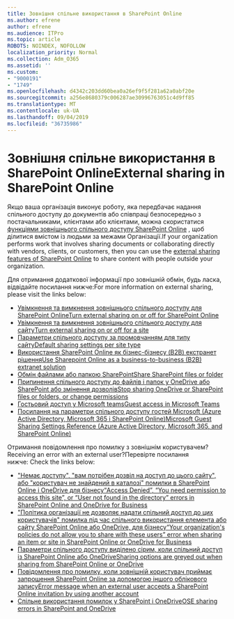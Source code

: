 ```yaml
---
title: Зовнішня спільне використання в SharePoint Online
ms.author: efrene
author: efrene
ms.audience: ITPro
ms.topic: article
ROBOTS: NOINDEX, NOFOLLOW
localization_priority: Normal
ms.collection: Adm_O365
ms.assetid: ''
ms.custom:
- "9000191"
- "1749"
ms.openlocfilehash: d4342c203dd60bea0a26ef9f5f281a62a0abf20e
ms.sourcegitcommit: a256e8680379c006287ae30996763051c4d9ff85
ms.translationtype: MT
ms.contentlocale: uk-UA
ms.lasthandoff: 09/04/2019
ms.locfileid: "36735986"
---
```

# <a name="external-sharing-in-sharepoint-online"></a><span data-ttu-id="0475b-102">Зовнішня спільне використання в SharePoint Online</span><span class="sxs-lookup"><span data-stu-id="0475b-102">External sharing in SharePoint Online</span></span>

<span data-ttu-id="0475b-103">Якщо ваша організація виконує роботу, яка передбачає надання спільного доступу до документів або співпраці безпосередньо з постачальниками, клієнтами або клієнтами, можна скористатися [функціями зовнішнього спільного доступу SharePoint Online](https://docs.microsoft.com/sharepoint/external-sharing-overview) , щоб ділитися вмістом із людьми за межами Організації.</span><span class="sxs-lookup"><span data-stu-id="0475b-103">If your organization performs work that involves sharing documents or collaborating directly with vendors, clients, or customers, then you can use the [external sharing features of SharePoint Online](https://docs.microsoft.com/sharepoint/external-sharing-overview) to share content with people outside your organization.</span></span>

<span data-ttu-id="0475b-104">Для отримання додаткової інформації про зовнішній обмін, будь ласка, відвідайте посилання нижче:</span><span class="sxs-lookup"><span data-stu-id="0475b-104">For more information on external sharing, please visit the links below:</span></span>

- [<span data-ttu-id="0475b-105">Увімкнення та вимкнення зовнішнього спільного доступу для SharePoint Online</span><span class="sxs-lookup"><span data-stu-id="0475b-105">Turn external sharing on or off for SharePoint Online</span></span>](https://docs.microsoft.com/sharepoint/turn-external-sharing-on-or-off)
- [<span data-ttu-id="0475b-106">Увімкнення та вимкнення зовнішнього спільного доступу для сайту</span><span class="sxs-lookup"><span data-stu-id="0475b-106">Turn external sharing on or off for a site</span></span>](https://docs.microsoft.com/sharepoint/change-external-sharing-site)
- [<span data-ttu-id="0475b-107">Параметри спільного доступу за промовчанням для типу сайту</span><span class="sxs-lookup"><span data-stu-id="0475b-107">Default sharing settings per site type</span></span>](https://docs.microsoft.com/Office365/Enterprise/microsoft-365-guest-settings#sharepoint-site-level)
- [<span data-ttu-id="0475b-108">Використання SharePoint Online як бізнес-бізнесу (B2B) екстранет рішення</span><span class="sxs-lookup"><span data-stu-id="0475b-108">Use Sharepoint Online as a business-to-business (B2B) extranet solution</span></span>](https://docs.microsoft.com/sharepoint/create-b2b-extranet)
- [<span data-ttu-id="0475b-109">Обмін файлами або папкою SharePoint</span><span class="sxs-lookup"><span data-stu-id="0475b-109">Share SharePoint files or folder</span></span>](https://support.office.com/article/share-sharepoint-files-or-folders-1fe37332-0f9a-4719-970e-d2578da4941c)
- [<span data-ttu-id="0475b-110">Припинення спільного доступу до файлів і папок у OneDrive або SharePoint або змінення дозволів</span><span class="sxs-lookup"><span data-stu-id="0475b-110">Stop sharing OneDrive or SharePoint files or folders, or change permissions</span></span>](https://support.office.com/article/stop-sharing-onedrive-or-sharepoint-files-or-folders-or-change-permissions-0a36470f-d7fe-40a0-bd74-0ac6c1e13323)
- [<span data-ttu-id="0475b-111">Гостьовий доступ у Microsoft teams</span><span class="sxs-lookup"><span data-stu-id="0475b-111">Guest access in Microsoft Teams</span></span>](https://docs.microsoft.com/MicrosoftTeams/guest-access)
- [<span data-ttu-id="0475b-112">Посилання на параметри спільного доступу гостей Microsoft (Azure Active Directory, Microsoft 365 і SharePoint Online)</span><span class="sxs-lookup"><span data-stu-id="0475b-112">Microsoft Guest Sharing Settings Reference (Azure Active Directory, Microsoft 365, and SharePoint Online)</span></span>](https://docs.microsoft.com/Office365/Enterprise/microsoft-365-guest-settings)

<span data-ttu-id="0475b-113">Отримання повідомлення про помилку з зовнішнім користувачем?</span><span class="sxs-lookup"><span data-stu-id="0475b-113">Receiving an error with an external user?</span></span><span data-ttu-id="0475b-114">Перевірте посилання нижче:</span><span class="sxs-lookup"><span data-stu-id="0475b-114"> Check the links below:</span></span>

- [<span data-ttu-id="0475b-115">"Немає доступу", "вам потрібен дозвіл на доступ до цього сайту", або "користувач не знайдений в каталозі" помилки в SharePoint Online і OneDrive для бізнесу</span><span class="sxs-lookup"><span data-stu-id="0475b-115">“Access Denied”, “You need permission to access this site”, or “User not found in the directory” errors in SharePoint Online and OneDrive for Business</span></span>](https://docs.microsoft.com/sharepoint/support/administration/access-denied-or-need-permission-error-sharepoint-online-or-onedrive-for-business)
- [<span data-ttu-id="0475b-116">"Політика організації не дозволяє надати спільний доступ до цих користувачів" помилка під час спільного використання елемента або сайту SharePoint Online або OneDrive, для бізнесу</span><span class="sxs-lookup"><span data-stu-id="0475b-116">“Your organization's policies do not allow you to share with these users” error when sharing an item or site in SharePoint Online or OneDrive for Business</span></span>](https://docs.microsoft.com/sharepoint/support/administration/organization-policies-do-not-allow-you-to-share-with-users-error)
- [<span data-ttu-id="0475b-117">Параметри спільного доступу виділено сірим, коли спільний доступ із SharePoint Online або OneDrive</span><span class="sxs-lookup"><span data-stu-id="0475b-117">Sharing options are greyed out when sharing from SharePoint Online or OneDrive</span></span>](https://docs.microsoft.com/sharepoint/support/administration/sharing-options-grayed-out-when-sharing-from-sharepoint-online-or-onedrive)
- [<span data-ttu-id="0475b-118">Повідомлення про помилку, коли зовнішній користувач приймає запрошення SharePoint Online за допомогою іншого облікового запису</span><span class="sxs-lookup"><span data-stu-id="0475b-118">Error message when an external user accepts a SharePoint Online invitation by using another account</span></span>](https://docs.microsoft.com/sharepoint/support/sharing-and-permissions/error-when-external-user-accepts-an-invitation-by-using-another-account)
- [<span data-ttu-id="0475b-119">Спільне використання помилок у SharePoint і OneDrive</span><span class="sxs-lookup"><span data-stu-id="0475b-119">OSE sharing errors in SharePoint and OneDrive</span></span>](https://docs.microsoft.com/sharepoint/sharepoint-onedrive-error-message)


